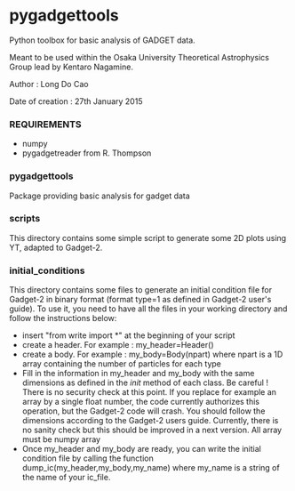 # pygadgettools
Python toolbox for basic analysis of GADGET data. 



Meant to be used within the Osaka University Theoretical Astrophysics Group lead by Kentaro Nagamine.

Author : Long Do Cao

Date of creation : 27th January 2015



### REQUIREMENTS
* numpy
* pygadgetreader from R. Thompson


### pygadgettools
Package providing basic analysis for gadget data


### scripts
This directory contains some simple script to generate some 2D plots using YT, adapted to Gadget-2.


### initial_conditions
This directory contains some files to generate an initial condition file for Gadget-2 in binary format (format type=1 as defined in Gadget-2 user's guide). To use it, you need to have all the files in your working directory and follow the instructions below:

* insert "from write import *" at the beginning of your script
* create a header. For example : my_header=Header()
* create a body. For example : my_body=Body(npart) where npart is a 1D array containing the number of particles for each type
* Fill in the information in my_header and my_body with the same dimensions as defined in the _init_ method of each class. Be careful ! There is no security check at this point. If you replace for example an array by a single float number, the code currently authorizes this operation, but the Gadget-2 code will crash. You should follow the dimensions according to the Gadget-2 users guide. Currently, there is no sanity check but this should be improved in a next version. All array must be numpy array
* Once my_header and my_body are ready, you can write the initial condition file by calling the function dump_ic(my_header,my_body,my_name) where my_name is a string of the name of your ic_file.
